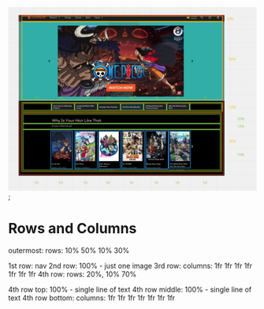 ![wireframe/layout drawing for website](./assets/layout.png);

# Rows and Columns

outermost: rows: 10% 50% 10% 30%

1st row: nav
2nd row: 100% - just one image
3rd row: columns: 1fr 1fr 1fr 1fr 1fr 1fr 1fr
4th row: rows: 20%, 10% 70%

4th row top: 100% - single line of text
4th row middle: 100% - single line of text
4th row bottom: columns: 1fr 1fr 1fr 1fr 1fr 1fr 1fr
